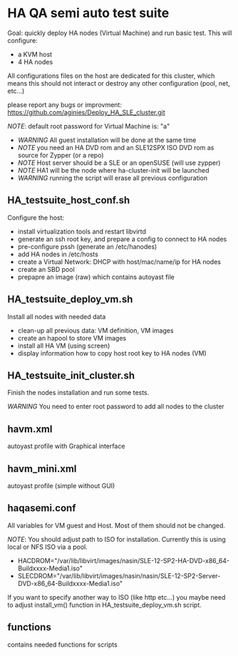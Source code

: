 # HA QA semi auto test suite

Goal: quickly deploy HA nodes (Virtual Machine) and run basic test.
This will configure:
* a KVM host
* 4 HA nodes

All configurations files on the host are dedicated for this cluster, which means
this should not interact or destroy any other configuration (pool, net, etc...)

please report any bugs or improvment:
https://github.com/aginies/Deploy_HA_SLE_cluster.git

*NOTE*: default root password for Virtual Machine is: "a"

* *WARNING* All guest installation will be done at the same time
* *NOTE* you need an HA DVD rom and an SLE12SPX ISO DVD rom as source for Zypper (or a repo)
* *NOTE* Host server should be a SLE or an openSUSE (will use zypper)
* *NOTE* HA1 will be the node where ha-cluster-init will be launched
* *WARNING* running the script will erase all previous configuration

## HA_testsuite_host_conf.sh
Configure the host:
* install virtualization tools and restart libvirtd
* generate an ssh root key, and prepare a config to connect to HA nodes
* pre-configure pssh (generate an /etc/hanodes)
* add HA nodes in /etc/hosts
* create a Virtual Network: DHCP with host/mac/name/ip for HA nodes
* create an SBD pool
* prepapre an image (raw) which contains autoyast file

## HA_testsuite_deploy_vm.sh
Install all nodes with needed data
* clean-up all previous data: VM definition, VM images
* create an hapool to store VM images
* install all HA VM (using screen)
* display information how to copy host root key to HA nodes (VM)

## HA_testsuite_init_cluster.sh
Finish the nodes installation and run some tests.

*WARNING* You need to enter root password to add all nodes to the cluster

## havm.xml
autoyast profile with Graphical interface

## havm_mini.xml
autoyast profile (simple without GUI)

## haqasemi.conf
All variables for VM guest and Host. Most of them should not be changed.

*NOTE*:
You should adjust path to ISO for installation. Currently this is using local or NFS ISO via a pool.
* HACDROM="/var/lib/libvirt/images/nasin/SLE-12-SP2-HA-DVD-x86_64-Buildxxxx-Media1.iso"
* SLECDROM="/var/lib/libvirt/images/nasin/nasin/SLE-12-SP2-Server-DVD-x86_64-Buildxxxx-Media1.iso"

If you want to specify another way to ISO (like http etc...) you maybe need to adjust
install_vm() function in HA_testsuite_deploy_vm.sh script.

## functions
contains needed functions for scripts
